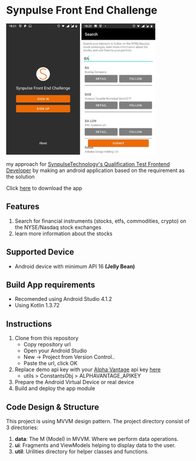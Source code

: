 # Synpulse Front End Challenge

<img src="https://github.com/CumiTerbang/SynpulseFrontEndChallenge/blob/master/readme_assets/screenshot_1.jpg" width="200" height="355,56"> <img src="https://github.com/CumiTerbang/SynpulseFrontEndChallenge/blob/master/readme_assets/screenshot_2.jpg" width="200" height="355,56">

my approach for [SynpulseTechnology's Qualification Test Frontend Developer](https://gist.github.com/SynpulseTechnology/37f4296cb19e09133936aac5480d9bf0)
 by making an android application based on the requirement as the solution

Click [here](https://drive.google.com/file/d/1QiGAvMRGAHhUvlov-SMTxuGIHOI6AJk3/view?usp=sharing) to download the app


## Features
1. Search for financial instruments (stocks, etfs, commodities, crypto) on the NYSE/Nasdaq stock exchanges
2. learn more information about the stocks

## Supported Device
- Android device with minimum API 16 **(Jelly Bean)**

## Build App requirements
- Recomended using Android Studio 4.1.2
- Using Kotlin 1.3.72

## Instructions
1. Clone from this repository
    - Copy repository url
    - Open your Android Studio
    - New -> Project from Version Control..
    - Paste the url, click OK
2. Replace demo api key with your [Alpha Vantage](https://www.alphavantage.co/) api key [here](https://github.com/CumiTerbang/SynpulseFrontEndChallenge/blob/master/app/src/main/java/com/haryop/synpulsefrontendchallenge/utils/ConstantsObj.kt)
    - utils > ConstantsObj > ALPHAVANTAGE_APIKEY
3. Prepare the Android Virtual Device or real device
4. Build and deploy the app module

## Code Design & Structure
This project is using MVVM design pattern. The project directory consist of 3 directories:
1. **data**: The M (Model) in MVVM. Where we perform data operations.
2. **ui**: Fragments and ViewModels helping to display data to the user.
3. **util**: Urilities directory for helper classes and functions.
